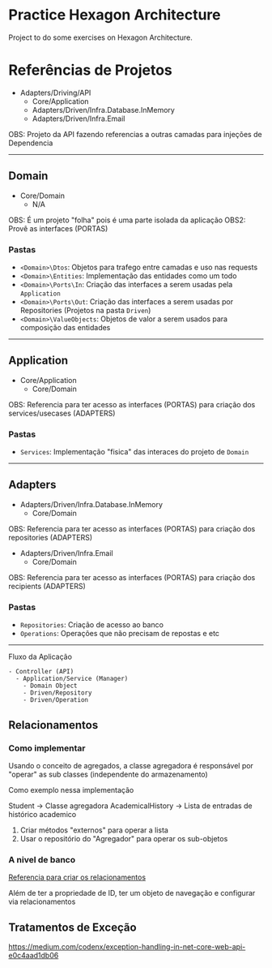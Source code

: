 # Practice Hexagon Architecture
Project to do some exercises on Hexagon Architecture.

# Referências de Projetos

- Adapters/Driving/API
  - Core/Application
  - Adapters/Driven/Infra.Database.InMemory
  - Adapters/Driven/Infra.Email

OBS: Projeto da API fazendo referencias a outras camadas para injeções de Dependencia

-----
## Domain

- Core/Domain
  - N/A

OBS: É um projeto "folha" pois é uma parte isolada da aplicação
OBS2: Provê as interfaces (PORTAS)

### Pastas

- `<Domain>\Dtos`: Objetos para trafego entre camadas e uso nas requests
- `<Domain>\Entities`: Implementação das entidades como um todo
- `<Domain>\Ports\In`: Criação das interfaces a serem usadas pela `Application`
- `<Domain>\Ports\Out`: Criação das interfaces a serem usadas por Repositories (Projetos na pasta `Driven`)
- `<Domain>\ValueObjects`: Objetos de valor a serem usados para composição das entidades



-----
## Application

- Core/Application
  - Core/Domain

OBS: Referencia para ter acesso as interfaces (PORTAS) para criação dos services/usecases (ADAPTERS)

### Pastas
- `Services`: Implementação "fisica" das interaces do projeto de `Domain`

-----

## Adapters

- Adapters/Driven/Infra.Database.InMemory
  - Core/Domain

OBS: Referencia para ter acesso as interfaces (PORTAS) para criação dos repositories (ADAPTERS)

- Adapters/Driven/Infra.Email
  - Core/Domain

OBS: Referencia para ter acesso as interfaces (PORTAS) para criação dos recipients (ADAPTERS)

### Pastas
- `Repositories`: Criação de acesso ao banco
- `Operations`: Operações que não precisam de repostas e etc


-----

Fluxo da Aplicação

```
- Controller (API)
  - Application/Service (Manager)
    - Domain Object
    - Driven/Repository
    - Driven/Operation
```

## Relacionamentos
### Como implementar

Usando o conceito de agregados, a classe agregadora é responsável por "operar" as sub classes (independente do armazenamento)

Como exemplo nessa implementação

Student -> Classe agregadora
AcademicalHistory -> Lista de entradas de histórico academico

1. Criar métodos "externos" para operar a lista
2. Usar o repositório do "Agregador" para operar os sub-objetos

### A nivel de banco
[Referencia para criar os relacionamentos](https://www.linkedin.com/pulse/understanding-navigation-properties-entity-framework-youssef-nour-jt8ff)

Além de ter a propriedade de ID, ter um objeto de navegação e configurar via relacionamentos

## Tratamentos de Exceção
https://medium.com/codenx/exception-handling-in-net-core-web-api-e0c4aad1db06